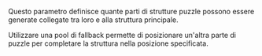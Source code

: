 Questo parametro definisce quante parti di strutture puzzle possono essere generate collegate tra loro e alla struttura principale.

Utilizzare una pool di fallback permette di posizionare un'altra parte di puzzle per completare la struttura nella posizione specificata.
